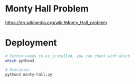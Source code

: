 # Monty Hall Problem

https://en.wikipedia.org/wiki/Monty_Hall_problem

# Deployment

```bash
# Python needs to be installed, you can check with which
which python3

# Execution
python3 monty-hall.py
```

